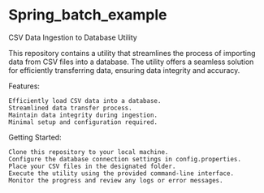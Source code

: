 # Spring_batch_example

CSV Data Ingestion to Database Utility

This repository contains a utility that streamlines the process of importing data from CSV files into a database. The utility offers a seamless solution for efficiently transferring data, ensuring data integrity and accuracy.

Features:

    Efficiently load CSV data into a database.
    Streamlined data transfer process.
    Maintain data integrity during ingestion.
    Minimal setup and configuration required.

Getting Started:

    Clone this repository to your local machine.
    Configure the database connection settings in config.properties.
    Place your CSV files in the designated folder.
    Execute the utility using the provided command-line interface.
    Monitor the progress and review any logs or error messages.
